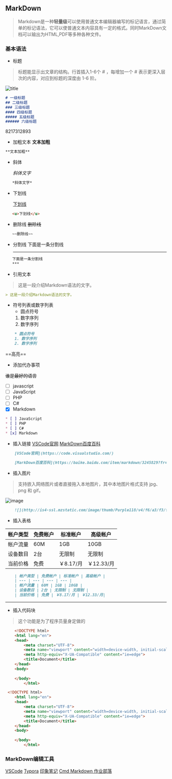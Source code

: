 ## MarkDown

>Markdown是一种**轻量级**可以使用普通文本编辑器编写的标记语言，通过简单的标记语法，它可以使普通文本内容具有一定的格式。同时MarkDown文档可以输出为HTML,PDF等多种各种文件。

### 基本语法

* 标题
  
> 标题能显示出文章的结构。行首插入1-6个 # ，每增加一个 # 表示更深入层次的内容，对应到标题的深度由 1-6 阶。

![title](img/title.png)

``` markdown
# 一级标题
## 二级标题
### 三级标题
#### 四级标题
##### 五级标题
###### 六级标题
``` 
 8217312893
* 加粗文本
**文本加粗**

``` markdown
**文本加粗**
``` 

* 斜体
  
  *斜体文字*
``` markdown
   *斜体文字*
``` 

* 下划线
  
  <u>下划线</u>
``` markdown
   <u>下划线</u>
```   

* 删除线
  ~~删除线~~
``` markdown
   ~~删除线~~ 
```

* 分割线
  下面是一条分割线
  ***

 ``` markdown
    下面是一条分割线
    ***
 ```

 * 引用文本
> 这是一段介绍Markdown语法的文字。
``` markdown 
> 这是一段介绍Markdown语法的文字。
```

* 符号列表或数字列表
   * 圆点符号
   1. 数字序列
   2. 数字序列
   
``` markdown
    * 圆点符号
    1. 数字序列
    2. 数字序列
```

==高亮==

* 添加代办事项

 ~~谁是最好的语言~~

* [ ] javascript
* [ ] JavaScript
* [ ] PHP
* [ ] C#
* [x] Markdown
``` markdown
* [ ] JavaScript
* [ ] PHP
* [ ] C#
* [x] Markdown
```

* 插入链接
  [VSCode官网](https://code.visualstudio.com/)
  [MarkDown百度百科](https://baike.baidu.com/item/markdown/3245829?fr=aladdin)

``` markdown
    [VSCode官网](https://code.visualstudio.com/)

    [MarkDown百度百科](https://baike.baidu.com/item/markdown/3245829?fr=aladdin)
```

* 插入图片
>支持嵌入网络图片或者直接拖入本地图片，其中本地图片格式支持 jpg、png 和 gif。

  ![image](http://is4-ssl.mzstatic.com/image/thumb/Purple118/v4/f6/a3/f3/f6a3f3b8-8243-05ad-41f2-2fe69ae9d0d5/source/512x512bb.jpg)

``` markdown
    ![](http://is4-ssl.mzstatic.com/image/thumb/Purple118/v4/f6/a3/f3/f6a3f3b8-8243-05ad-41f2-2fe69ae9d0d5/source/512x512bb.jpg)
```

* 插入表格
  
| 帐户类型 | 免费帐户 | 标准帐户 | 高级帐户 |
| --- | --- | --- | --- |
| 帐户流量 | 60M | 1GB | 10GB |
| 设备数目 | 2台 | 无限制 | 无限制 |
| 当前价格 | 免费 | ￥8.17/月 | ￥12.33/月|

```markdown
    | 帐户类型 | 免费帐户 | 标准帐户 | 高级帐户 |
    | --- | --- | --- | --- |
    | 帐户流量 | 60M | 1GB | 10GB |
    | 设备数目 | 2台 | 无限制 | 无限制 |
    | 当前价格 | 免费 | ￥8.17/月 | ￥12.33/月|
```

***
* 插入代码块
  
> 这个功能是为了程序员量身定做的

```html
    <!DOCTYPE html>
    <html lang="en">
    <head>
        <meta charset="UTF-8">
        <meta name="viewport" content="width=device-width, initial-scale=1.0">
        <meta http-equiv="X-UA-Compatible" content="ie=edge">
        <title>Document</title>
    </head>
    <body>
        
    </body>
        </html>
```

``` html
 <!DOCTYPE html>
    <html lang="en">
    <head>
        <meta charset="UTF-8">
        <meta name="viewport" content="width=device-width, initial-scale=1.0">
        <meta http-equiv="X-UA-Compatible" content="ie=edge">
        <title>Document</title>
    </head>
    <body>
        
    </body>
        </html>
```

### MarkDown编辑工具

 [VSCode](https://code.visualstudio.com/)
 [Typora](https://www.typora.io/)
 [印象笔记](https://help.yinxiang.com/)
 [Cmd Markdown 作业部落](https://www.zybuluo.com/cmd/)
